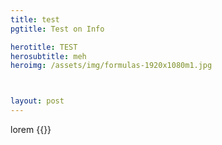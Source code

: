 ```yaml
---
title: test
pgtitle: Test on Info

herotitle: TEST
herosubtitle: meh
heroimg: /assets/img/formulas-1920x1080m1.jpg



layout: post
---
```


lorem {{<ref Hertzog18>}}
